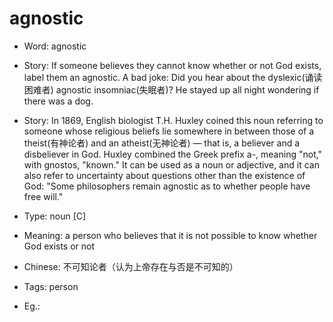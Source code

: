 # agnostic

- Word: agnostic
- Story: If someone believes they cannot know whether or not God exists, label them an agnostic. A bad joke: Did you hear about the dyslexic(诵读困难者) agnostic insomniac(失眠者)? He stayed up all night wondering if there was a dog.
- Story: In 1869, English biologist T.H. Huxley coined this noun referring to someone whose religious beliefs lie somewhere in between those of a theist(有神论者) and an atheist(无神论者) — that is, a believer and a disbeliever in God. Huxley combined the Greek prefix a-, meaning "not," with gnostos, "known." It can be used as a noun or adjective, and it can also refer to uncertainty about questions other than the existence of God: "Some philosophers remain agnostic as to whether people have free will."

- Type: noun [C]
- Meaning: a person who believes that it is not possible to know whether God exists or not
- Chinese: 不可知论者（认为上帝存在与否是不可知的）
- Tags: person
- Eg.: 

